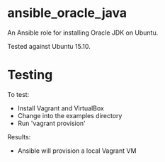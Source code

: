 # ansible_oracle_java

An Ansible role for installing Oracle JDK on Ubuntu.

Tested against Ubuntu 15.10.

# Testing

To test:
- Install Vagrant and VirtualBox
- Change into the examples directory
- Run 'vagrant provision'

Results:
- Ansible will provision a local Vagrant VM

